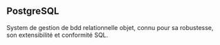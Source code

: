 ## PostgreSQL

System de gestion de bdd relationnelle objet, connu pour sa robustesse, son extensibilité et conformité SQL. 